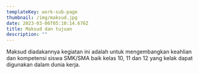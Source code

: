 ```yaml
---
templateKey: work-sub-page
thumbnail: /img/maksud.jpg
date: 2023-03-06T05:10:14.676Z
title: Maksud dan tujuan
description: ""
---
```

<!--[clay-images-10](/img/clay-images-10.jpg)

![clay-images-12](/img/clay-images-12.jpg)-->

Maksud diadakannya kegiatan ini adalah untuk mengembangkan
keahlian dan kompetensi siswa SMK/SMA baik kelas 10, 11 dan 12
yang kelak dapat digunakan dalam dunia kerja.
